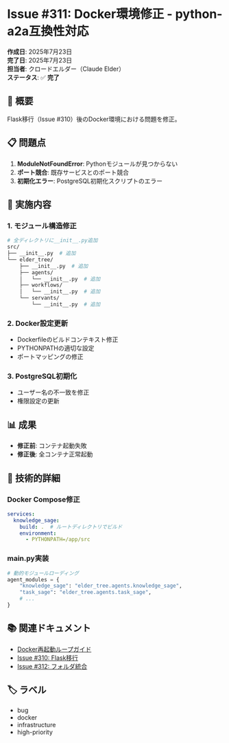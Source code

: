 # Issue #311: Docker環境修正 - python-a2a互換性対応

**作成日**: 2025年7月23日  
**完了日**: 2025年7月23日  
**担当者**: クロードエルダー（Claude Elder）  
**ステータス**: ✅ **完了**

## 🎯 概要

Flask移行（Issue #310）後のDocker環境における問題を修正。

## 📋 問題点

1. **ModuleNotFoundError**: Pythonモジュールが見つからない
2. **ポート競合**: 既存サービスとのポート競合
3. **初期化エラー**: PostgreSQL初期化スクリプトのエラー

## 🔧 実施内容

### 1. モジュール構造修正
```bash
# 全ディレクトリに__init__.py追加
src/
├── __init__.py  # 追加
└── elder_tree/
    ├── __init__.py  # 追加
    ├── agents/
    │   └── __init__.py  # 追加
    ├── workflows/
    │   └── __init__.py  # 追加
    └── servants/
        └── __init__.py  # 追加
```

### 2. Docker設定更新
- Dockerfileのビルドコンテキスト修正
- PYTHONPATHの適切な設定
- ポートマッピングの修正

### 3. PostgreSQL初期化
- ユーザー名の不一致を修正
- 権限設定の更新

## 📊 成果

- **修正前**: コンテナ起動失敗
- **修正後**: 全コンテナ正常起動

## 🚀 技術的詳細

### Docker Compose修正
```yaml
services:
  knowledge_sage:
    build: .  # ルートディレクトリでビルド
    environment:
      - PYTHONPATH=/app/src
```

### __main__.py実装
```python
# 動的モジュールローディング
agent_modules = {
    "knowledge_sage": "elder_tree.agents.knowledge_sage",
    "task_sage": "elder_tree.agents.task_sage",
    # ...
}
```

## 📚 関連ドキュメント

- [Docker再起動ループガイド](../../../guides/troubleshooting/docker-container-restart-loop.md)
- [Issue #310: Flask移行](issue-310-flask-migration.md)
- [Issue #312: フォルダ統合](../../elders-guild/issues/issue-312-folder-consolidation.md)

## 🏷️ ラベル

- bug
- docker
- infrastructure
- high-priority